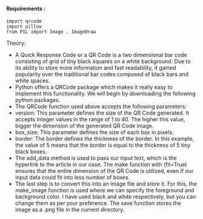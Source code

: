 #### Requirements :
```
import qrcode
import pillow
from PIL import Image , ImageDraw
```
Theory:

 * A Quick Response Code or a QR Code is a two dimensional bar code consisting of grid of tiny black squares on a white background. Due to its ability to store more information and fast readability, it gained popularity over the traditional bar codes composed of black bars and white spaces.
 * Python offers a QRCode package which makes it really easy to implement this functionality. We will begin by downloading the following python packages.
 * The QRCode function used above accepts the following parameters:
 * version: This parameter defines the size of the QR Code generated. It accepts integer values in the range of 1 to 40. The higher this value, bigger the dimension of the generated QR Code image.
 * box_size: This parameter defines the size of each box in pixels.
 * border: The border defines the thickness of the border. In this example, the value of 5 means that the border is equal to the thickness of 5 tiny black boxes.
 * The add_data method is used to pass our input text, which is the hyperlink to the article in our case. The make function with (fit=True) ensures that the entire dimension of the QR Code is utilized, even if our input data could fit into less number of boxes.
 * The last step is to convert this into an image file and store it. For this, the make_image function is used where we can specify the foreground and background color. I have used black and white respectively, but you can change them as per your preference. The save function stores the image as a .png file in the current directory.

